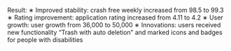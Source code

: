 Result:
∗ Improved stability: crash free weekly increased from 98.5 to 99.3
∗ Rating improvement: application rating increased from 4.11 to 4.2
∗ User growth: user growth from 36,000 to 50,000
∗ Innovations: users received new functionality “Trash with auto deletion” and marked icons and badges for people with disabilities


